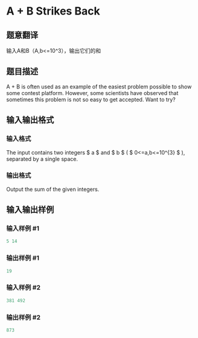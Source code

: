 # A + B Strikes Back

## 题意翻译

输入A和B（A,b<=10^3），输出它们的和

## 题目描述

A + B is often used as an example of the easiest problem possible to show some contest platform. However, some scientists have observed that sometimes this problem is not so easy to get accepted. Want to try?

## 输入输出格式

### 输入格式

The input contains two integers $ a $ and $ b $ ( $ 0<=a,b<=10^{3} $ ), separated by a single space.

### 输出格式

Output the sum of the given integers.

## 输入输出样例

### 输入样例 #1

```cpp
5 14

```
### 输出样例 #1

```cpp
19

```
### 输入样例 #2

```cpp
381 492

```
### 输出样例 #2

```cpp
873

```
